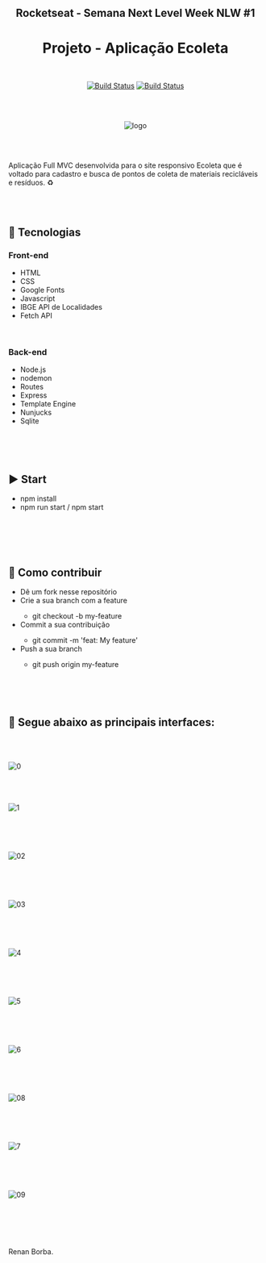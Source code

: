 <div align="center">

## Rocketseat - Semana Next Level Week NLW #1
# Projeto - Aplicação Ecoleta

</div>

<br>

<div align="center">

[![Build Status](https://img.shields.io/github/stars/RenanBorba/ecoleta.svg)](https://github.com/RenanBorba/ecoleta) [![Build Status](https://img.shields.io/github/forks/RenanBorba/ecoleta.svg)](https://github.com/RenanBorba/ecoleta)

</div>

<br><br>

<div align="center">

![logo](https://user-images.githubusercontent.com/48495838/84052952-a14bcd00-a987-11ea-86ea-5fa647764c5d.png)

</div>

<br><br>

Aplicação Full MVC desenvolvida para o site responsivo Ecoleta que é voltado para cadastro e busca de pontos de coleta de materiais recicláveis e resíduos. ♻️

<br><br>

## :rocket: Tecnologias
### Front-end
<ul>
  <li>HTML</li> 
  <li>CSS</li>
  <li>Google Fonts</li>
  <li>Javascript</li>  
  <li>IBGE API de Localidades</li>
  <li>Fetch API</li> 
</ul>

<br>

### Back-end
<ul>
  <li>Node.js</li>
  <li>nodemon</li> 
  <li>Routes</li>
  <li>Express</li> 
  <li>Template Engine</li>
  <li>Nunjucks</li>
  <li>Sqlite</li> 
</ul>

<br><br><br>

## :arrow_forward: Start
<ul>
  <li>npm install</li>
  <li>npm run start / npm start</li>
</ul>

<br>

<br><br>

## :punch: Como contribuir 
<ul>
  <li>Dê um fork nesse repositório</li>
  <li>Crie a sua branch com a feature</li>
    <ul>
      <li>git checkout -b my-feature</li>
    </ul>
  <li>Commit a sua contribuição</li>
    <ul>
      <li>git commit -m 'feat: My feature'</li>
    </ul>
  <li>Push a sua branch</li>
    <ul>
      <li>git push origin my-feature</li>
    </ul>
</ul>
<br><br><br>

## :mega: Segue abaixo as principais interfaces:

<br><br>

![0](https://user-images.githubusercontent.com/48495838/83978346-41005100-a8dd-11ea-838b-bb9e4d487684.png) 

<br><br><br>
![1](https://user-images.githubusercontent.com/48495838/83978347-42317e00-a8dd-11ea-87fd-a089857c7936.png) 

<br><br><br>

![02](https://user-images.githubusercontent.com/48495838/84054837-58494800-a98a-11ea-9980-30144d526fc0.png)

<br><br><br>

![03](https://user-images.githubusercontent.com/48495838/84055000-95add580-a98a-11ea-985f-49d965da1bdb.png)

<br><br><br>

![4](https://user-images.githubusercontent.com/48495838/83978357-54abb780-a8dd-11ea-878a-8f45b1e049eb.png) 

<br><br><br>

![5](https://user-images.githubusercontent.com/48495838/83978358-55dce480-a8dd-11ea-994c-15c6c58e0c39.png) 

<br><br><br>

![6](https://user-images.githubusercontent.com/48495838/83978359-56757b00-a8dd-11ea-8c28-2f73cbed985c.png) 

<br><br><br>

![08](https://user-images.githubusercontent.com/48495838/84054839-58494800-a98a-11ea-9c43-814601822c33.png)

<br><br><br>

![7](https://user-images.githubusercontent.com/48495838/83978360-56757b00-a8dd-11ea-9cde-889b8e1bef21.png) 

<br><br><br>

![09](https://user-images.githubusercontent.com/48495838/84054835-57b0b180-a98a-11ea-9193-87457ce2ad1c.png)

<br><br><br><br>

Renan Borba.
